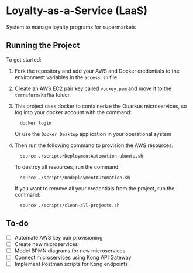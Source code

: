 # Loyalty-as-a-Service (LaaS)

System to manage loyalty programs for supermarkets

## Running the Project

To get started:

1.  Fork the repository and add your AWS and Docker credentials to the environment variables in the `access.sh` file.

2.  Create an AWS EC2 pair key called `vockey.pem` and move it to the `terraform/Kafka` folder.

3.  This project uses docker to containerize the Quarkus microservices, so log into your docker account with the command:

          docker login

    Or use the `Docker Desktop` application in your operational system

4.  Then run the following command to provision the AWS resources:

          source ./scripts/DeploymentAutomation-ubuntu.sh

    To destroy all resources, run the command:

          source ./scripts/UndeploymentAutomation.sh

    If you want to remove all your credentials from the project, run the command:

          source ./scripts/clean-all-projects.sh


## To-do
- [ ] Automate AWS key pair provisioning
- [ ] Create new microservices
- [ ] Model BPMN diagrams for new microservices
- [ ] Connect microservices using Kong API Gateway
- [ ] Implement Postman scripts for Kong endpoints 
